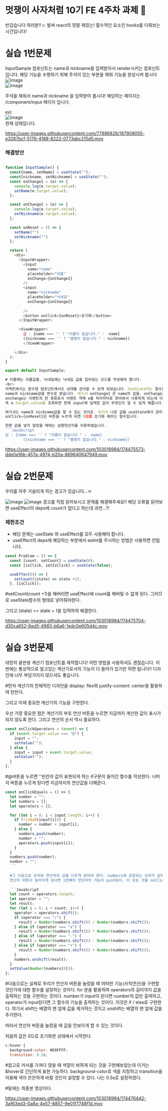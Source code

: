 # 멋쟁이 사자처럼 10기 FE 4주차 과제 🦁

반갑습니다 여러분!!☺️ 
벌써 react의 정말 재밌는! 필수적인 요소인 hooks를 다뤄보는 시간입니다!

# 실습 1번문제
 InputSample 컴포넌트는 name과 nickname을 입력받아서 render시키는 컴포넌트 입니다. 해당 기능을 수행하기 위해 주석이 있는 부분을 채워 기능을 완성시켜 봅시다<br> 
 ![image](https://user-images.githubusercontent.com/77886826/167911379-d2877351-6507-4c26-8b49-fbb647980b0d.png)<br> 
 ![image](https://user-images.githubusercontent.com/77886826/167911449-35a018d5-8405-42d2-ad4c-56e88af3a5e8.png)<br> 

주석을 채워서 name과 nickname 을 입력받아 봅시다!
해당하는 페이지는 /component/input 페이지 입니다.
 
ex) <br>
![image](https://user-images.githubusercontent.com/77886826/167907952-0b89c5e1-db78-40c0-90f6-8e2ee8b54d88.png)
<br>
현재 상태입니다.<br>

https://user-images.githubusercontent.com/77886826/167908055-e3287bcf-5176-4188-8222-0773abc215d5.mov

### 해결방안
```JavaScript

function InputSample() {
  const[name, setName] = useState("");
  const[nickname, setNickname] = useState("");
  const onChange1 = (e) => {
    console.log(e.target.value); 
    setName(e.target.value);
  };

  const onChange2 = (e) => {
    console.log(e.target.value); 
    setNickname(e.target.value);
  };

  const onReset = () => {
    setName("")
    setNickname("")
  };

  return (
    <div>
      <InputWrapper>
        <input
          name="name"
          placeholder="이름"
          onChange={onChange1}
        />
        <input
          name="nickname"
          placeholder="닉네임"
          onChange={onChange2}
          
        />
        <button onClick={onReset}>초기화</button>
      </InputWrapper>

      <ViewWrapper>
        값 : {name === '' ? "이름이 없습니다." :  name} 
        ({nickname === '' ? "별명이 없습니다." : nickname})
        </ViewWrapper>

    </div>
  );
}

export default InputSample;

# 이름에는 이름값을, 닉네임에는 닉네임 값을 집어넣는 코드를 작성해야 합니다.
<br>
리액트에서는 함수형 컴포넌트에서도 상태를 관리할 수 있게 되었습니다. UseState라는 함수를 이용하여 컴포넌트에서 바뀌는 값을 관리할 수 있게 되었습니다.
name과 nickname값을 변수로 받습니다. 여기서 onChange1 은 name의 값을, onChange2는 nickname의 값을 세팅하는 함수입니다.
onchange는 이벤트의 한 종류로서 이벤트 객체 e를 피라미터로 받아와서 사용하게 되는데 이 객체의 e.target은 이벤트가 발생한 input의 value값
즉 e.target.value를 조회하면 현재 input에 입력한 값이 무엇인지 알 수 있게 해줍니다.

여기서는 name과 nickname값을 알 수 있는 것이죠. 여기서 나온 값을 useState에서 관리를 해주는 것입니다.
onClick={onReset}은 버튼을 누르게 되면 0으로 초기화 해주는 함수입니다.

한편 값을 넣지 않았을 때에는 삼항연산자를 이용하였습니다.
```JavaScript
값 : {name === '' ? "이름이 없습니다." :  name} 
        ({nickname === '' ? "별명이 없습니다." : nickname})
```


https://user-images.githubusercontent.com/103018984/174475573-dde0e16b-457a-4974-b20a-869640647949.mov


# 실습 2번문제
우리를 아주 거슬리게 하는 경고가 있습니다...ㅠ

![image](https://user-images.githubusercontent.com/77886826/167908932-02e6913b-02e6-4774-8939-43125eb32082.png)
![image](https://user-images.githubusercontent.com/77886826/167909006-f5dfa5c9-b7b2-49c9-a71f-16db78a9dd4f.png)
경고를 직접 읽어보시고 문제를 해결해주세요!! 해당 오류를 읽어보면 useEffect의 deps에 count가 없다고 하는데 과연...?!

### 제한조건 

 - 해당 문제는 useState 와 useEffect를 모두 사용해야 합니다.
 - useEffect의 deps에 해당하는 부분에서 eslint를 무시하는 방법은 사용하면 안됩니다.

```JavaScript
const Problem = () => {
  const [count, setCount] = useState(0);
  const [isClick, setIsClick] = useState(false);

  useEffect(() => {
    setCount((state) => state +1); 
  }, [isClick]);                  
```
#setCount(count +1)을 해버리면 useEffect에 count를 해버릴 수 없게 된다. 그러므로 useState함수의 형태로 넣어줘야한다.

그리고 (state) => state + 1을 입력하여 해결한다.


https://user-images.githubusercontent.com/103018984/174475704-d30ca652-6ed5-4983-b6a6-1edc0e605d4c.mov


# 실습 3번문제
 대망의 끝판왕 계산기 컴포넌트를 제작합니다!
 어떤 방법을 사용하셔도 괜찮습니다. 이번에는 통상적으로 알고있는 계산기로서의 기능이 다 들어가 있기만 하면 됩니다!! 디자인에 너무 부담가지지 않으셔도 좋습니다.<br>
  
  #먼저 계산기의 전체적인 디자인을 display: flex와 justify-content: center을 활용하여 만든다.
  
  그리고 이제 중요한 계산기의 기능을 구현한다.
  
  우선 가장 중요한 점은 계산기의 부호 연산 버튼을 누르면 지금까지 계산한 값이 표시가 되지 않도록 한다. 
  그리고 연산의 순서 역시 중요하다. 
  
  ```JavaScript
  const onClickOperators = (event) => {
    if (event.target.value === "@") {
      input = "";
      setValue("");
    } else {
      input = input + event.target.value;
      setValue("");
    }
  };
  ```
  #@버튼을 누르면 ''빈칸의 값이 표현되게 하는 if구문이 들어간 함수를 작성한다. 나머지 버튼을 누르게 된다면 지금까지의 연산값을
  더해준다.
  
  ```JavaScript
  const onClickEquals = () => {
    let number = "";
    let numbers = [];
    let operators = [];

    for (let i = 0; i < input.length; i++) {
      if (!isNaN(input[i])) {
        number = number + input[i];
      } else {
        numbers.push(number);
        number = "";
        operators.push(input[i]);
      }
    }
    numbers.push(number);
    number = "";
    ```
    
    #그 다음으로 숫자와 연산자의 값을 다르게 받아야 한다. numbers에 포함되는 숫자가 입력을 받게 된다면 숫자를 push하고
    연산자 버튼이 눌러지게 된다면 i번째의 연산자의 기능이 push된다. 이 모든 것을 onClickEquals 함수로 구현한다.
    
    ```JavaScript
    let count = operators.length;
    let operator = "";
    let result;
    for (let i = 0; i < count; i++) {
      operator = operators.shift();
      if (operator === "/") {
        result = Number(numbers.shift()) / Number(numbers.shift());
      } else if (operator === "x") {
        result = Number(numbers.shift()) * Number(numbers.shift());
      } else if (operator === "-") {
        result = Number(numbers.shift()) - Number(numbers.shift());
      } else if (operator === "+") {
        result = Number(numbers.shift()) + Number(numbers.shift());
      }
      numbers.unshift(result);
    }
    setValue(Number(numbers[0]));
  };
  ```
  #다음으로는 실제로 우리가 연산자 버튼을 눌렀을 때 어떠한 기능(사칙연산)을 구현할 것인가에 대한 함수를 설정하는 것이다.
  for 문을 활용하여 operators의 길이까지 값을 출력하는 것을 구현하는 것이다.
  number가 input이 된다면 number의 값만 출력하고, operator가 input된다면 그 함수의 기능을 출력하는 것이다.
  이것은 if / else로 구현한다. 여기서 shift는 배열의 맨 앞에 값을 제거하는 것이고 unshift는 배열의 맨 앞에 값을 추가한다.
  
  따라서 연산자 버튼을 눌렀을 때 값을 안보이게 할 수 있는 것이다.
  
  처음의 값은 0으로 초기화한 상태에서 시작한다.
  
  ```JavaScript
  &:hover {
    background-color: #E0FFFF;
    transition: 0.5s;
  ```
  
#참고로 커서를 가져다 댔을 때 색깔이 바뀌게 되는 것을 구현해보았는데 이거는 &hover로 간단하게 표현 가능하다.
background-color로 색을 지정하고 transition을 이용해 색이 은은하게 바뀔 것인지 설정할 수 있다. 나는 0.5s로
설정하였다.

#밑에는 최종본 영상이다.


https://user-images.githubusercontent.com/103018984/174476442-3af63ed3-0a8a-4e57-8857-9e01f7748f1d.mov





